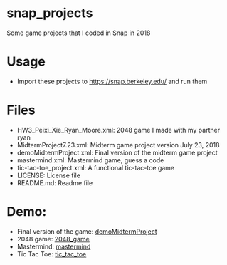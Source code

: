 # snap_projects
Some game projects that I coded in Snap in 2018

# Usage
- Import these projects to https://snap.berkeley.edu/ and run them

# Files
- HW3_Peixi_Xie_Ryan_Moore.xml: 2048 game I made with my partner ryan  
- MidtermProject7.23.xml: Midterm game project version July 23, 2018  
- demoMidtermProject.xml: Final version of the midterm game project
- mastermind.xml: Mastermind game, guess a code
- tic-tac-toe_project.xml: A functional tic-tac-toe game
- LICENSE: License file
- README.md: Readme file

# Demo: 
- Final version of the game: [demoMidtermProject](https://snap.berkeley.edu/snap/snap.html#present:Username=maxxie114&ProjectName=demoMidtermProject)
- 2048 game: [2048_game](https://snap.berkeley.edu/snap/snap.html#present:Username=maxxie114&ProjectName=HW3_Peixi_Xie_Ryan_Moore)
- Mastermind: [mastermind](https://snap.berkeley.edu/snap/snap.html#present:Username=maxxie114&ProjectName=mastermind)
- Tic Tac Toe: [tic_tac_toe](https://snap.berkeley.edu/snap/snap.html#present:Username=maxxie114&ProjectName=tic-tac-toe_project)
